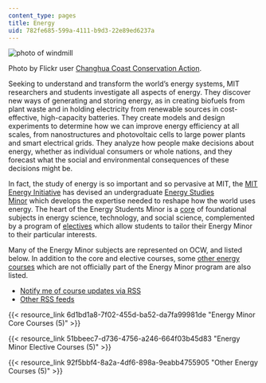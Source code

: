 ```yaml
---
content_type: pages
title: Energy
uid: 782fe685-599a-4111-b9d3-22e89ed6237a
---
```

![photo of windmill](https://ocw.mit.edu/courses/energy-courses/dhp_energy-courses.jpg)

Photo by Flickr user [Changhua Coast Conservation Action](http://www.flickr.com/photos/waders/).

Seeking to understand and transform the world’s energy systems, MIT researchers and students investigate all aspects of energy. They discover new ways of generating and storing energy, as in creating biofuels from plant waste and in holding electricity from renewable sources in cost-effective, high-capacity batteries. They create models and design experiments to determine how we can improve energy efficiency at all scales, from nanostructures and photovoltaic cells to large power plants and smart electrical grids. They analyze how people make decisions about energy, whether as individual consumers or whole nations, and they forecast what the social and environmental consequences of these decisions might be.

In fact, the study of energy is so important and so pervasive at MIT, the [MIT Energy Initiative](http://energy.mit.edu/) has devised an undergraduate [Energy Studies Minor](http://energy.mit.edu/minor/) which develops the expertise needed to reshape how the world uses energy. The heart of the Energy Students Minor is a [core](https://ocw.mit.edu/courses/energy-courses/#EnergyMinorCoreCourses) of foundational subjects in energy science, technology, and social science, complemented by a program of [electives](https://ocw.mit.edu/courses/energy-courses/#EnergyMinorElectiveCourses) which allow students to tailor their Energy Minor to their particular interests.

Many of the Energy Minor subjects are represented on OCW, and listed below. In addition to the core and elective courses, some [other energy courses](https://ocw.mit.edu/courses/energy-courses/#OtherEnergyCourses) which are not officially part of the Energy Minor program are also listed.

- [Notify me of course updates via RSS](https://ocw.mit.edu/rss/new/mit-newcourses-energy.xml)
- [Other RSS feeds](https://ocw.mit.edu/help/rss)

{{< resource_link 6d1bd1a8-7f02-455d-ba52-da7fa99981de "Energy Minor Core Courses (5)" >}}

{{< resource_link 51bbeec7-d736-4756-a246-664f03b45d83 "Energy Minor Elective Courses (5)" >}}

{{< resource_link 92f5bbf4-8a2a-4df6-898a-9eabb4755905 "Other Energy Courses (5)" >}}